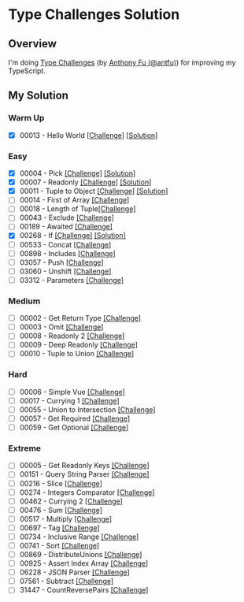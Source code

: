 # Type Challenges Solution

## Overview

I'm doing [Type Challenges](https://github.com/type-challenges/type-challenges?tab=readme-ov-file) (by [Anthony Fu (@antfu)](https://github.com/antfu)) for improving my TypeScript.

## My Solution

### Warm Up

- [x] 00013 - Hello World [[Challenge]](https://github.com/type-challenges/type-challenges/blob/main/questions/00013-warm-hello-world/README.md) [[Solution]](https://github.com/lebrancconvas/Lebranc-Type-Challenges/blob/main/solution/warm_up/t00013_hello_world.ts)

### Easy

- [x] 00004 - Pick [[Challenge]](https://github.com/type-challenges/type-challenges/blob/main/questions/00004-easy-pick/README.md) [[Solution]](https://github.com/lebrancconvas/Lebranc-Type-Challenges/blob/main/solution/easy/t00004_pick.ts)
- [x] 00007 - Readonly [[Challenge]](https://github.com/type-challenges/type-challenges/blob/main/questions/00007-easy-readonly/README.md) [[Solution]](https://github.com/lebrancconvas/Lebranc-Type-Challenges/blob/main/solution/easy/t00007_readonly.ts)
- [x] 00011 - Tuple to Object [[Challenge]](https://github.com/type-challenges/type-challenges/blob/main/questions/00011-easy-tuple-to-object/README.md) [[Solution]](https://github.com/lebrancconvas/Lebranc-Type-Challenges/blob/main/solution/easy/t00011_tuple_to_object.ts)
- [ ] 00014 - First of Array [[Challenge]](https://github.com/type-challenges/type-challenges/blob/main/questions/00014-easy-first/README.md)
- [ ] 00018 - Length of Tuple[[Challenge]](https://github.com/type-challenges/type-challenges/blob/main/questions/00018-easy-tuple-length/README.md)
- [ ] 00043 - Exclude [[Challenge]](https://github.com/type-challenges/type-challenges/blob/main/questions/00043-easy-exclude/README.md)
- [ ] 00189 - Awaited [[Challenge]](https://github.com/type-challenges/type-challenges/blob/main/questions/00189-easy-awaited/README.md)
- [x] 00268 - If [[Challenge]](https://github.com/type-challenges/type-challenges/blob/main/questions/00268-easy-if/README.md) [[Solution]](https://github.com/lebrancconvas/Lebranc-Type-Challenges/blob/main/solution/easy/t00268_if.ts)
- [ ] 00533 - Concat [[Challenge]](https://github.com/type-challenges/type-challenges/blob/main/questions/00533-easy-concat/README.md)
- [ ] 00898 - Includes [[Challenge]](https://github.com/type-challenges/type-challenges/blob/main/questions/00898-easy-includes/README.md)
- [ ] 03057 - Push [[Challenge]](https://github.com/type-challenges/type-challenges/blob/main/questions/03057-easy-push/README.md)
- [ ] 03060 - Unshift [[Challenge]](https://github.com/type-challenges/type-challenges/blob/main/questions/03060-easy-unshift/README.md)
- [ ] 03312 - Parameters [[Challenge]](https://github.com/type-challenges/type-challenges/blob/main/questions/03312-easy-parameters/README.md)

### Medium

- [ ] 00002 - Get Return Type [[Challenge]](https://github.com/type-challenges/type-challenges/blob/main/questions/00002-medium-return-type/README.md)
- [ ] 00003 - Omit [[Challenge]](https://github.com/type-challenges/type-challenges/blob/main/questions/00003-medium-omit/README.md)
- [ ] 00008 - Readonly 2 [[Challenge]](https://github.com/type-challenges/type-challenges/blob/main/questions/00008-medium-readonly-2/README.md)
- [ ] 00009 - Deep Readonly [[Challenge]](https://github.com/type-challenges/type-challenges/blob/main/questions/00009-medium-deep-readonly/README.md)
- [ ] 00010 - Tuple to Union [[Challenge]](https://github.com/type-challenges/type-challenges/blob/main/questions/00010-medium-tuple-to-union/README.md)

### Hard

- [ ] 00006 - Simple Vue [[Challenge]](https://github.com/type-challenges/type-challenges/blob/main/questions/00006-hard-simple-vue/README.md)
- [ ] 00017 - Currying 1 [[Challenge]](https://github.com/type-challenges/type-challenges/blob/main/questions/00017-hard-currying-1/README.md)
- [ ] 00055 - Union to Intersection [[Challenge]](https://github.com/type-challenges/type-challenges/blob/main/questions/00055-hard-union-to-intersection/README.md)
- [ ] 00057 - Get Required [[Challenge]](https://github.com/type-challenges/type-challenges/blob/main/questions/00057-hard-get-required/README.md)
- [ ] 00059 - Get Optional [[Challenge]](https://github.com/type-challenges/type-challenges/blob/main/questions/00059-hard-get-optional/README.md)

### Extreme

- [ ] 00005 - Get Readonly Keys [[Challenge]](https://github.com/type-challenges/type-challenges/blob/main/questions/00005-extreme-readonly-keys/README.md)
- [ ] 00151 - Query String Parser [[Challenge]](https://github.com/type-challenges/type-challenges/blob/main/questions/00151-extreme-query-string-parser/README.md)
- [ ] 00216 - Slice [[Challenge]](https://github.com/type-challenges/type-challenges/blob/main/questions/00216-extreme-slice/README.md)
- [ ] 00274 - Integers Comparator [[Challenge]](https://github.com/type-challenges/type-challenges/blob/main/questions/00274-extreme-integers-comparator/README.md)
- [ ] 00462 - Currying 2 [[Challenge]](https://github.com/type-challenges/type-challenges/blob/main/questions/00462-extreme-currying-2/README.md)
- [ ] 00476 - Sum [[Challenge]](https://github.com/type-challenges/type-challenges/blob/main/questions/00476-extreme-sum/README.md)
- [ ] 00517 - Multiply [[Challenge]](https://github.com/type-challenges/type-challenges/blob/main/questions/00517-extreme-multiply/README.md)
- [ ] 00697 - Tag [[Challenge]](https://github.com/type-challenges/type-challenges/blob/main/questions/00697-extreme-tag/README.md)
- [ ] 00734 - Inclusive Range [[Challenge]](https://github.com/type-challenges/type-challenges/blob/main/questions/00734-extreme-inclusive-range/README.md)
- [ ] 00741 - Sort [[Challenge]](https://github.com/type-challenges/type-challenges/blob/main/questions/00741-extreme-sort/README.md)
- [ ] 00869 - DistributeUnions [[Challenge]](https://github.com/type-challenges/type-challenges/blob/main/questions/00869-extreme-distributeunions/README.md)
- [ ] 00925 - Assert Index Array [[Challenge]](https://github.com/type-challenges/type-challenges/blob/main/questions/00925-extreme-assert-array-index/README.md)
- [ ] 06228 - JSON Parser [[Challenge]](https://github.com/type-challenges/type-challenges/blob/main/questions/06228-extreme-json-parser/README.md)
- [ ] 07561 - Subtract [[Challenge]](https://github.com/type-challenges/type-challenges/blob/main/questions/07561-extreme-subtract/README.md)
- [ ] 31447 - CountReversePairs [[Challenge]](https://github.com/type-challenges/type-challenges/blob/main/questions/31447-extreme-countreversepairs/README.md)
